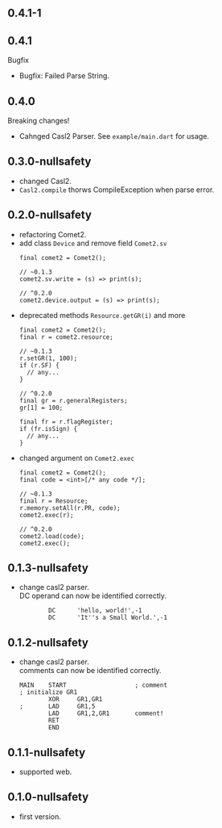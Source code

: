 ## 0.4.1-1
## 0.4.1
Bugfix

- Bugfix: Failed Parse String.

## 0.4.0
Breaking changes!

- Cahnged Casl2 Parser.
  See `example/main.dart` for usage.

## 0.3.0-nullsafety
- changed Casl2.
- `Casl2.compile` thorws CompileException
  when parse error.
## 0.2.0-nullsafety
- refactoring Comet2.
- add class `Device` and remove field `Comet2.sv`
  ```
  final comet2 = Comet2();

  // ~0.1.3
  comet2.sv.write = (s) => print(s);

  // ^0.2.0
  comet2.device.output = (s) => print(s);
  ```
- deprecated methods `Resource.getGR(i)` and more
  ```
  final comet2 = Comet2();
  final r = comet2.resource;

  // ~0.1.3
  r.setGR(1, 100);
  if (r.SF) {
    // any...
  }

  // ^0.2.0
  final gr = r.generalRegisters;
  gr[1] = 100;

  final fr = r.flagRegister;
  if (fr.isSign) {
    // any...
  }
  ```
- changed argument on `Comet2.exec`
  ```
  final comet2 = Comet2();
  final code = <int>[/* any code */];

  // ~0.1.3
  final r = Resource;
  r.memory.setAll(r.PR, code);
  comet2.exec(r);

  // ^0.2.0
  comet2.load(code);
  comet2.exec();
  ```

## 0.1.3-nullsafety
- change casl2 parser.  
  DC operand can now be identified correctly.
  ```
          DC      'hello, world!',-1
          DC      'It''s a Small World.',-1
  ```

## 0.1.2-nullsafety
- change casl2 parser.  
  comments can now be identified correctly.
  ```
  MAIN    START                   ; comment
  ; initialize GR1
          XOR     GR1,GR1
  ;       LAD     GR1,5
          LAD     GR1,2,GR1       comment!
          RET
          END
  ```

## 0.1.1-nullsafety
- supported web.

## 0.1.0-nullsafety

- first version.
